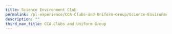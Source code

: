 ```yaml
---
title: Science Environment Club
permalink: /pl-experience/CCA-Clubs-and-Uniform-Group/Science-Environment-Club/
description: ""
third_nav_title: CCA Clubs and Uniform Group
---
```

